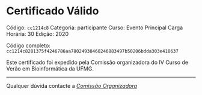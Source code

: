 # Certificado Válido

Código: `cc1214c8`
Categoria: participante
Curso: Evento Principal
Carga Horária: 30
Edição: 2020


Código completo: `cc1214c8281375f4246786aa78024938468246883497b50206bdda303e418637`


Este certificado foi expedido pela Comissão organizadora do IV Curso de Verão em Bioinformática da UFMG.

----

Qualquer dúvida contacte a [_Comissão Organizadora_](<mailto:cursobioinfoufmg@gmail.com$subject=[Certificados]>)

